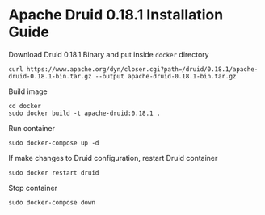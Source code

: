 # Apache Druid 0.18.1 Installation Guide

Download Druid 0.18.1 Binary and put inside `docker` directory
```
curl https://www.apache.org/dyn/closer.cgi?path=/druid/0.18.1/apache-druid-0.18.1-bin.tar.gz --output apache-druid-0.18.1-bin.tar.gz
```


Build image
```
cd docker
sudo docker build -t apache-druid:0.18.1 .
```
Run container
```
sudo docker-compose up -d
```
If make changes to Druid configuration, restart Druid container
```
sudo docker restart druid
```
Stop container
```
sudo docker-compose down
```
